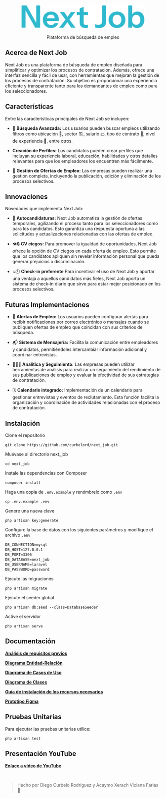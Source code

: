 <p align="center">
    <img src="public/build/assets/img/logo_next_job_ext.svg" width="400" alt="Next Job Logo">
</p>

<p align="center">
    Plataforma de búsqueda de empleo
</p>

## Acerca de Next Job

Next Job es una plataforma de búsqueda de empleo diseñada para simplificar y optimizar los procesos de contratación. Además, ofrece una interfaz sencilla y fácil de usar, con herramientas que mejoran la gestión de los procesos de contratación. Su objetivo es proporcionar una experiencia eficiente y transparente tanto para los demandantes de empleo como para los seleccionadores.

## Características

Entre las características principales de Next Job se incluyen:

- 🔎 **Búsqueda Avanzada:** Los usuarios pueden buscar empleos utilizando filtros como ubicación 📍, sector 🏗️, salario 💵, tipo de contrato 📄, nivel de experiencia 📅, entre otros.

- **Creación de Perfiles:** Los candidatos pueden crear perfiles que incluyan su experiencia laboral, educación, habilidades y otros detalles relevantes para que los empleadores los encuentren más fácilmente.

- 💼 **Gestión de Ofertas de Empleo:** Las empresas pueden realizar una gestión completa, incluyendo la publicación, edición y eliminación de los procesos selectivos.

## Innovaciones

Novedades que implementa Next Job:

- 🔎 **Autocandidaturas:** Next Job automatiza la gestión de ofertas temporales, agilizando el proceso tanto para los seleccionadores como para los candidatos. Esto garantiza una respuesta oportuna a las solicitudes y actualizaciones relacionadas con las ofertas de empleo.

- 👁️🔒 **CV ciegos:** Para promover la igualdad de oportunidades, Next Job ofrece la opción de CV ciegos en cada oferta de empleo. Esto permite que los candidatos apliquen sin revelar información personal que pueda generar prejuicios o discriminación.

- 🔝🕛 **Check-in preferente** Para incentivar el uso de Next Job y aportar una ventaja a aquellos candidatos más fieles, Next Job aporta un sistema de check-in diario que sirve para estar mejor posicionado en los procesos selectivos.


## Futuras Implementaciones

- 🚨 **Alertas de Empleo:** Los usuarios pueden configurar alertas para recibir notificaciones por correo electrónico o mensajes cuando se publiquen ofertas de empleo que coincidan con sus criterios de búsqueda.

- 📬 **Sistema de Mensajería:** Facilita la comunicación entre empleadores y candidatos, permitiéndoles intercambiar información adicional y coordinar entrevistas.

- 🕵🏻‍♀️ **Analítica y Seguimiento:** Las empresas pueden utilizar herramientas de análisis para realizar un seguimiento del rendimiento de sus publicaciones de empleo y evaluar la efectividad de sus estrategias de contratación.

- 🗓️ **Calendario integrado:** Implementación de un calendario para gestionar entrevistas y eventos de reclutamiento. Esta función facilita la organización y coordinación de actividades relacionadas con el proceso de contratación.

## Instalación

Clone el repositorio
~~~
git clone https://github.com/curbelord/next_job.git
~~~
Muévase al directorio next_job
~~~
cd next_job
~~~
Instale las dependencias con Composer
~~~
composer install
~~~
Haga una copia de `.env.example` y renómbrelo como `.env`
~~~
cp .env.example .env
~~~
Genere una nueva clave
~~~
php artisan key:generate
~~~
Configure la base de datos con los siguientes parámetros y modifique el archivo `.env`
~~~
DB_CONNECTION=mysql
DB_HOST=127.0.0.1
DB_PORT=3306
DB_DATABASE=next_job
DB_USERNAME=laravel
DB_PASSWORD=password
~~~
Ejecute las migraciones
~~~
php artisan migrate
~~~
Ejecute el seeder global
~~~
php artisan db:seed --class=DatabaseSeeder
~~~
Active el servidor
~~~
php artisan serve
~~~
## Documentación

**[Análisis de requisitos previos](https://docs.google.com/document/d/1k_FPWJaiBh6g11-L8nAPHnMrsvgE6CryUoKjP_H95-E/edit?usp=drive_link)**

**[Diagrama Entidad-Relación](https://www.figma.com/file/1tRa2b5FSW4VuoCMJRVAvG/Diagrama-Entidad-Relaci%C3%B3n?type=whiteboard&node-id=0%3A1&t=kTCtA2pTPIE0xrOd-1)**

**[Diagrama de Casos de Uso](https://drive.google.com/file/d/1ylPLLrqhLSvCfAuEMVfxVjCcdt_4WnUi/view?usp=drive_link)**

**[Diagrama de Clases](https://drive.google.com/file/d/1toxFUnc9ynqszSocu3c3SRwjSyaOQZF0/view?usp=drive_link)**

**[Guía de instalación de los recursos necesarios](https://docs.google.com/document/d/1bUNrxmiI227XMSrMRrBsugIw1gLHGQecDdysPuhjTB4/edit?usp=sharing)**

**[Prototipo Figma](https://www.figma.com/file/IBgdRkwBNz9d0NIPzp5gN9/Next-Job?type=design&mode=design&t=ELzEGLpZiXastLko-1)**

## Pruebas Unitarias

Para ejecutar las pruebas unitarias utilice:
~~~
php artisan test
~~~

## Presentación YouTube

**[Enlace a vídeo de YouTube](https://www.youtube.com/watch?v=NIFciuI63CE)**

<br>

> Hecho por Diego Curbelo Rodríguez y Acaymo Xerach Viciana Farias 🩵

